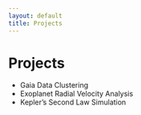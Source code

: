 ```yaml
---
layout: default
title: Projects
---
```


# Projects
- Gaia Data Clustering
- Exoplanet Radial Velocity Analysis
- Kepler’s Second Law Simulation
